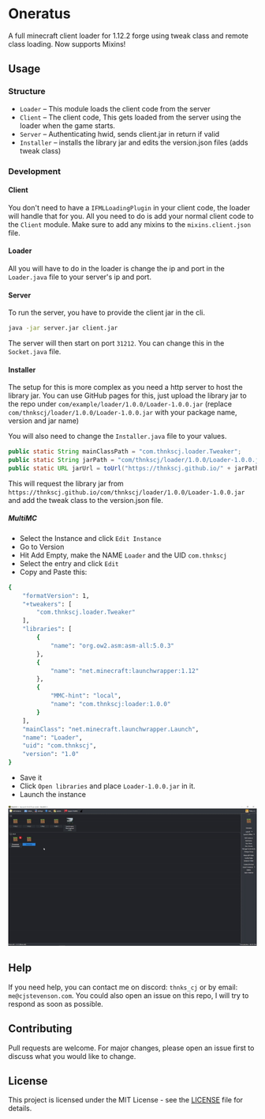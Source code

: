 # Oneratus

A full minecraft client loader for 1.12.2 forge using tweak class and remote class loading. Now supports Mixins!

## Usage

### Structure

* `Loader` – This module loads the client code from the server
* `Client` – The client code, This gets loaded from the server using the loader when the game starts.
* `Server` – Authenticating hwid, sends client.jar in return if valid
* `Installer` – installs the library jar and edits the version.json files (adds tweak class)

### Development

#### Client

You don't need to have a `IFMLLoadingPlugin` in your client code, the loader will handle that for you.
All you need to do is add your normal client code to the `Client` module. Make sure to add any mixins to
the `mixins.client.json` file.

#### Loader

All you will have to do in the loader is change the ip and port in the `Loader.java` file to your server's ip and port.

#### Server

To run the server, you have to provide the client jar in the cli.

```bash
java -jar server.jar client.jar
```

The server will then start on port `31212`. You can change this in the `Socket.java` file.

#### Installer

The setup for this is more complex as you need a http server to host the library jar.
You can use GitHub pages for this, just upload the library jar to the repo under
`com/example/loader/1.0.0/Loader-1.0.0.jar` (replace `com/thnkscj/loader/1.0.0/Loader-1.0.0.jar` with your package name,
version and jar name)

You will also need to change the `Installer.java` file to your values.

```java
public static String mainClassPath = "com.thnkscj.loader.Tweaker";
public static String jarPath = "com/thnkscj/loader/1.0.0/Loader-1.0.0.jar";
public static URL jarUrl = toUrl("https://thnkscj.github.io/" + jarPath);
```

This will request the library jar from `https://thnkscj.github.io/com/thnkscj/loader/1.0.0/Loader-1.0.0.jar` and add the
tweak class to the version.json file.

##### MultiMC

- Select the Instance and click `Edit Instance`
- Go to Version
- Hit Add Empty, make the NAME `Loader` and the UID `com.thnkscj`
- Select the entry and click `Edit`
- Copy and Paste this:

```bash
{
    "formatVersion": 1,
    "+tweakers": [
        "com.thnkscj.loader.Tweaker"
    ],
    "libraries": [
        {
            "name": "org.ow2.asm:asm-all:5.0.3"
        },
        {
            "name": "net.minecraft:launchwrapper:1.12"
        },
        {
            "MMC-hint": "local",
            "name": "com.thnkscj:loader:1.0.0"
        }
    ],
    "mainClass": "net.minecraft.launchwrapper.Launch",
    "name": "Loader",
    "uid": "com.thnkscj",
    "version": "1.0"
}

```

- Save it
- Click `Open libraries` and place `Loader-1.0.0.jar` in it.
- Launch the instance

![](how-to.gif)

## Help

If you need help, you can contact me on discord: `thnks_cj` or by email: `me@cjstevenson.com`. You
could also open an issue on this repo, I will try to respond as soon as possible.

## Contributing

Pull requests are welcome. For major changes, please open an issue first to discuss what you would like to change.

## License

This project is licensed under the MIT License - see the [LICENSE](LICENSE) file for details.
